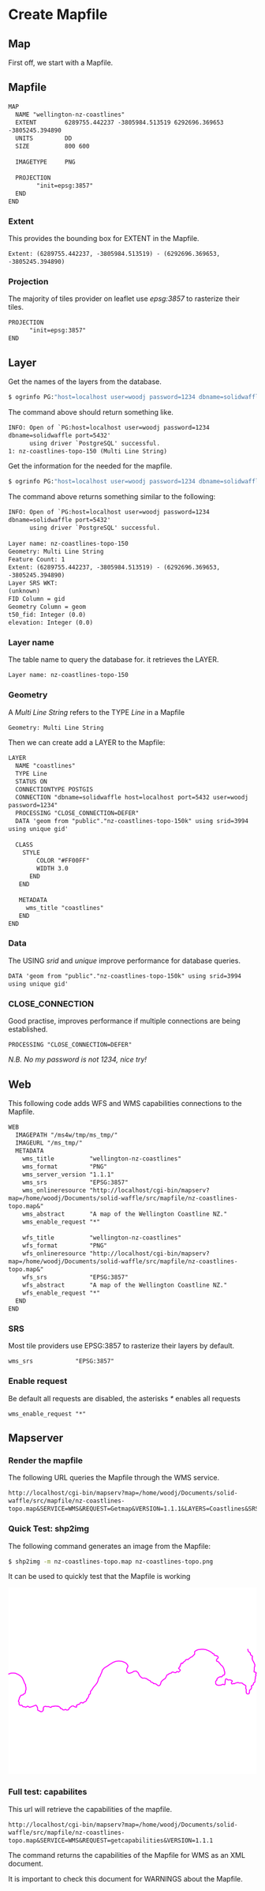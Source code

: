 # Create Mapfile
## Map
First off, we start with a Mapfile.

## Mapfile
```
MAP
  NAME "wellington-nz-coastlines"
  EXTENT        6289755.442237 -3805984.513519 6292696.369653 -3805245.394890
  UNITS         DD
  SIZE          800 600

  IMAGETYPE     PNG

  PROJECTION
        "init=epsg:3857"
  END
END
```

### Extent
This provides the bounding box for EXTENT in the Mapfile.

```
Extent: (6289755.442237, -3805984.513519) - (6292696.369653, -3805245.394890)
```
### Projection
The majority of tiles provider on leaflet use _epsg:3857_ to rasterize their tiles.

```
PROJECTION
      "init=epsg:3857"
END
```

## Layer
Get the names of the layers from the database.

```bash
$ ogrinfo PG:"host=localhost user=woodj password=1234 dbname=solidwaffle port=5432"
```

The command above should return something like.

```
INFO: Open of `PG:host=localhost user=woodj password=1234 dbname=solidwaffle port=5432'
      using driver `PostgreSQL' successful.
1: nz-coastlines-topo-150 (Multi Line String)
```

Get the information for the needed for the mapfile.

```bash
$ ogrinfo PG:"host=localhost user=woodj password=1234 dbname=solidwaffle port=5432" nz-coastlines-topo-150 -summary
```

The command above returns something similar to the following:

```
INFO: Open of `PG:host=localhost user=woodj password=1234 dbname=solidwaffle port=5432'
      using driver `PostgreSQL' successful.

Layer name: nz-coastlines-topo-150
Geometry: Multi Line String
Feature Count: 1
Extent: (6289755.442237, -3805984.513519) - (6292696.369653, -3805245.394890)
Layer SRS WKT:
(unknown)
FID Column = gid
Geometry Column = geom
t50_fid: Integer (0.0)
elevation: Integer (0.0)
```
### Layer name
The table name to query the database for. it retrieves the LAYER.
```
Layer name: nz-coastlines-topo-150
```

### Geometry
A _Multi Line String_ refers to the TYPE _Line_ in a Mapfile
```
Geometry: Multi Line String

```

Then we can create add a LAYER to the Mapfile:

```
LAYER
  NAME "coastlines"
  TYPE Line
  STATUS ON
  CONNECTIONTYPE POSTGIS
  CONNECTION "dbname=solidwaffle host=localhost port=5432 user=woodj password=1234"
  PROCESSING "CLOSE_CONNECTION=DEFER"
  DATA 'geom from "public"."nz-coastlines-topo-150k" using srid=3994 using unique gid'

  CLASS
    STYLE
        COLOR "#FF00FF"
        WIDTH 3.0
      END
   END

   METADATA
     wms_title "coastlines"
   END
END
```

### Data
The USING _srid_ and _unique_ improve performance for database queries.
```
DATA 'geom from "public"."nz-coastlines-topo-150k" using srid=3994 using unique gid'
```

### CLOSE_CONNECTION
Good practise, improves performance if multiple connections are being established.

```
PROCESSING "CLOSE_CONNECTION=DEFER"
```

_N.B. No my password is not 1234, nice try!_

## Web
This following code adds WFS and WMS capabilities connections to the Mapfile.

```
WEB
  IMAGEPATH "/ms4w/tmp/ms_tmp/"
  IMAGEURL "/ms_tmp/"
  METADATA
    wms_title          "wellington-nz-coastlines"
    wms_format         "PNG"
    wms_server_version "1.1.1"
    wms_srs            "EPSG:3857"
    wms_onlineresource "http://localhost/cgi-bin/mapserv?map=/home/woodj/Documents/solid-waffle/src/mapfile/nz-coastlines-topo.map&"
    wms_abstract       "A map of the Wellington Coastline NZ."
    wms_enable_request "*"

    wfs_title          "wellington-nz-coastlines"
    wfs_format         "PNG"
    wfs_onlineresource "http://localhost/cgi-bin/mapserv?map=/home/woodj/Documents/solid-waffle/src/mapfile/nz-coastlines-topo.map&"
    wfs_srs            "EPSG:3857"
    wfs_abstract       "A map of the Wellington Coastline NZ."
    wfs_enable_request "*"
  END
END
```

### SRS
Most tile providers use EPSG:3857 to rasterize their layers by default.

```
wms_srs            "EPSG:3857"
```

### Enable request
Be default all requests are disabled, the asterisks _*_ enables all requests

```
wms_enable_request "*"
```

## Mapserver

### Render the mapfile
The following URL queries the Mapfile through the WMS service.

```
http://localhost/cgi-bin/mapserv?map=/home/woodj/Documents/solid-waffle/src/mapfile/nz-coastlines-topo.map&SERVICE=WMS&REQUEST=Getmap&VERSION=1.1.1&LAYERS=Coastlines&SRS=EPSG:3857&BBOX=6289755.442237,-3805984.513519,6292696.369653,-3805245.394890&FORMAT=PNG&WIDTH=800&HEIGHT=600
```

### Quick Test: shp2img
The following command generates an image from the Mapfile:
```bash
$ shp2img -m nz-coastlines-topo.map nz-coastlines-topo.png
```
It can be used to quickly test that the Mapfile is working

![shp2img rendered map](nz-coastlines-topo.png)

### Full test: capabilites
This url will retrieve the capabilities of the mapfile.

```
http://localhost/cgi-bin/mapserv?map=/home/woodj/Documents/solid-waffle/src/mapfile/nz-coastlines-topo.map&SERVICE=WMS&REQUEST=getcapabilities&VERSION=1.1.1
```
The command returns the capabilities of the Mapfile for WMS as an XML document.

It is important to check this document for WARNINGS about the Mapfile.
